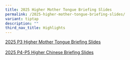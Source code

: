 ```yaml
---
title: 2025 Higher Mother Tongue Briefing Slides
permalink: /2025-higher-mother-tongue-briefing-slides/
variant: tiptap
description: ""
third_nav_title: Highlights
---
```

<p><a href="/files/P3_HMTL_Briefing_Slides_for_parents_2024.pdf" rel="noopener nofollow" target="_blank">2025 P3 Higher Mother Tongue Briefing Slides</a>
<br>
<br><a href="/files/P4_to_P5_HCL_Parents_sharing_2024.pdf" rel="noopener nofollow" target="_blank">2025 P4-P5 Higher Chinese Briefing Slides</a>
</p>